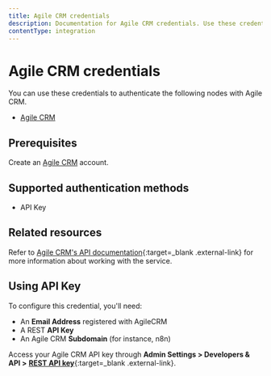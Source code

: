```yaml
---
title: Agile CRM credentials
description: Documentation for Agile CRM credentials. Use these credentials to authenticate Agile CRM in n8n, a workflow automation platform.
contentType: integration
---
```


# Agile CRM credentials

You can use these credentials to authenticate the following nodes with Agile CRM.

- [Agile CRM](/integrations/builtin/app-nodes/n8n-nodes-base.agilecrm/)


## Prerequisites

Create an [Agile CRM](https://www.agilecrm.com/) account.

## Supported authentication methods

- API Key

## Related resources

Refer to [Agile CRM's API documentation](https://www.agilecrm.com/api){:target=_blank .external-link} for more information about working with the service.

## Using API Key

To configure this credential, you'll need:

- An **Email Address** registered with AgileCRM
- A REST **API Key**
- An Agile CRM **Subdomain** (for instance, n8n)

Access your Agile CRM API key through **Admin Settings > Developers & API >** [**REST API key**](https://github.com/agilecrm/rest-api?tab=readme-ov-file#api-key){:target=_blank .external-link}.

